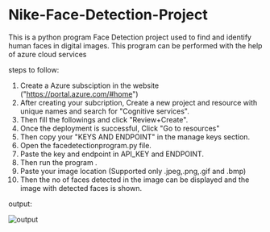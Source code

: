 # Nike-Face-Detection-Project
This is a python program Face Detection project used to find and identify human faces in digital images. This program can be performed with the help of azure cloud services


steps to follow:

1. Create a Azure subsciption in the website ("https://portal.azure.com/#home")
2. After creating your subcription, Create a new project and resource with unique names and search for "Cognitive services".
3. Then fill the followings and click "Review+Create".
4. Once the deployment is successful, Click "Go to resources"
5. Then copy your "KEYS AND ENDPOINT" in the manage keys section.
6. Open the facedetectionprogram.py file.
7. Paste the key and endpoint in API_KEY and ENDPOINT.
8. Then run the program .
9. Paste your image location (Supported only .jpeg,.png,.gif and .bmp)
10. Then the no of faces detected in the image can be displayed and the image with detected faces is shown.


output:

![output](https://user-images.githubusercontent.com/83624612/150482437-21937961-1192-464f-bfbc-21dac6a0cc60.jpg)
